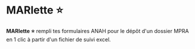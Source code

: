 # MARlette ⭐

**MARlette ⭐** rempli tes formulaires ANAH pour le dépôt d'un dossier MPRA en 1 clic à partir d'un fichier de suivi excel.

